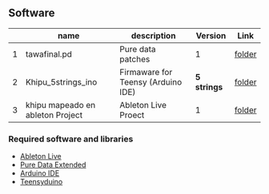 ## Software
|    | name		          | description 	| Version | Link |  
|----|------------------|---------------|---------|---------------------------------------------------------------------|
| 1  | tawafinal.pd  | Pure data patches | 1 |[folder](/puredata/) |
| 2  | Khipu_5strings_ino | Firmaware for Teensy (Arduino IDE) | **5 strings** | [folder](Khipu_5strings_ino/)|
| 3  | khipu mapeado en ableton Project | Ableton Live Proect | 1 | [folder](ableton/)


### Required software and libraries
- [Ableton Live](https://www.ableton.com/en/)
- [Pure Data Extended](https://www.ableton.com/en/)  
- [Arduino IDE](https://www.arduino.cc/en/software)  
- [Teensyduino](https://www.pjrc.com/teensy/teensyduino.html)
